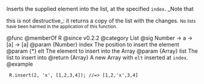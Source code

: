 Inserts the supplied element into the list, at the specified `index`. _Note that

this is not destructive_: it returns a copy of the list with the changes.
<small>No lists have been harmed in the application of this function.</small>

@func
@memberOf R
@since v0.2.2
@category List
@sig Number -> a -> [a] -> [a]
@param {Number} index The position to insert the element
@param {*} elt The element to insert into the Array
@param {Array} list The list to insert into
@return {Array} A new Array with `elt` inserted at `index`.
@example

     R.insert(2, 'x', [1,2,3,4]); //=> [1,2,'x',3,4]

